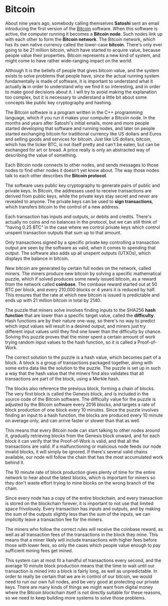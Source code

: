 # Bitcoin

About nine years ago, somebody calling themselves
<strong>Satoshi</strong> sent an email introducing
the first version of the
<a href="http://www.metzdowd.com/pipermail/cryptography/2009-January/014994.html">Bitcoin</a>
software. When this software is active, the computer running it
becomes a <strong>Bitcoin node</strong>. Such nodes link up with
each other to form the <strong>Bitcoin network</strong>. The Bitcoin
network, which has its own native currency called the
lower-case <strong>bitcoin</strong>. There's only ever going to be
21 million bitcoin, which have started to acquire value, because people
value their properties. Bitcoin represents a new kind of system, and might
come to have rather wide-ranging impact on the world.

Although it is the beliefs of people that gives bitcoin value, and
the system exists to solve problems that people have, since the
actual running system fundamentally is made of software, it is important
to understand what it actually <strong>is</strong> in order to understand
why we find it so interesting, and in order to make good decisions about
it. I will try to avoid making the explanation too complex,
but it is necessary to understand a little bit about some concepts like
public key cryptography and hashing.

The Bitcoin software is a program written in the C++ programming
language, which if you run it makes your computer a Bitcoin node.
In the months and years after Satoshi's initial emails,
more and more people started developing that software and running nodes,
and later on people started exchanging bitcoin for traditional currency
like US dollars and Euros and selling goods and services for bitcoin.
Just like US dollars, bitcoin, which has the ticker BTC, is not itself
pretty and can't be eaten, but can be exchanged for art or bread.
A price really is only an abstracted way of describing the value of something.

Each Bitcoin node connects to other nodes, and sends messages to those
nodes to find other nodes it doesn't yet know about. The way those nodes
talk to each other describes the <strong>Bitcoin protocol</strong>.

The software uses public key cryptography to generate pairs of public and
private keys. In Bitcoin, the addresses used to receive transactions are
derived from public keys, while the private keys stay secret and
never are revealed to anyone. The private keys can be used to
<strong>sign transactions</strong>, which transfers bitcoin to the
control of a new address.

Each transaction has inputs and outputs, or debits and credits. There's
actually no coins and no balances in the protocol, but we can
still think of "having 0.25 BTC" in the case where we control private
keys which control unspent transaction outputs that sum up to that
amount.

Only transactions signed by a specific private key controlling a transaction
output are seen by the software as valid, when it comes to spending
that output. The software also adds up all unspent outputs (UTXOs), which
displays the balance in bitcoin.

New bitcoin are generated by certain full nodes on the network,
called miners. The miners produce new bitcoin by solving a specific mathematical
puzzle, which if solved produces some newly issued bitcoin, as a reward from the
network called <strong>coinbase</strong>. The coinbase reward started out at
50 BTC per block, and every 210,000 blocks or 4 years it is reduced by half.
This ensures that the rate at which new bitcoin is issued is predictable and
ends up with 21 million bitcoin in total by 2140.

The puzzle that miners solve involves finding inputs to the SHA256
<strong>hash function</strong> that are lower than a specific target value,
called the <strong>difficulty</strong>. Hash functions
are by their nature one-way, so there's no way to predict which input values
will result in a desired output, and miners just try different input values
until they find one lower than the difficulty by chance. Solving this puzzle
proves that the miner spent a certain amount of work trying random input values
to the hash function, so it is called a Proof-of-Work.

The correct solution to the puzzle is a hash value, which becomes part of a
block. A block is a group of transactions packaged together, along with some
extra data like the solution to the puzzle. The puzzle is set up in such a
way that the hash value that the miners find also validates that all
transactions are part of the block, using a Merkle hash.

The blocks also reference the previous block, forming a chain of blocks. The
very first block is called the Genesis block, and is included in the source
code of the Bitcoin software. The difficulty value for the puzzle is adjusted
by the Bitcoin software every 2016 blocks, and targets a rate of block production
of one block every 10 minutes. Since the puzzle involves finding an input to
a hash function, the blocks are produced every 10 minute on average only, and
can arrive faster or slower than that as well.

This means that every Bitcoin node can start talking to other nodes around it,
gradually retrieving blocks from the Genesis block onward, and for each block
it can verify that the Proof-of-Work is valid, and that all the transactions
are valid. If a malfunctioning or malicious node feeds our node invalid blocks,
it will simply be ignored. If there's several valid chains available, our node
will follow the chain that has the most accumulated work behind it.

The 10 minute rate of block production gives plenty of time for the entire
network to hear about the latest blocks, which is important for miners so
they don't waste effort trying to mine blocks on the wrong branch of the chain.

Since every node has a copy of the entire blockchain, and every transaction is
stored on the blockchain forever, it is important to not use that limited space
frivolously. Every transaction has inputs and outputs, and by making the sum
of the outputs slightly less than the sum of the inputs, we can implicitly
leave a transaction fee for the miners.

The miners who follow the correct rules will receive the coinbase reward, as
well as all transaction fees of the transactions in the block they mine. This
means that a miner likely will include transactions with higher fees before
those with lower fees, so only the cases which people value enough to pay
sufficient mining fees get mined.

This system can at most fit a handful of transactions every second, and the
average 10 minute block production means that the time to wait until our
transaction is mined into a block is fairly long, as well as unpredictable.
In order to really be certain that we are in control of our bitcoin, we
would need to run our own full nodes, and be very good at protecting our
private keys. There are many kinds of things we might want from digital
money where the Bitcoin blockchain itself is not directly suitable for
these reasons, so we need to keep building more systems to solve those
problems.
